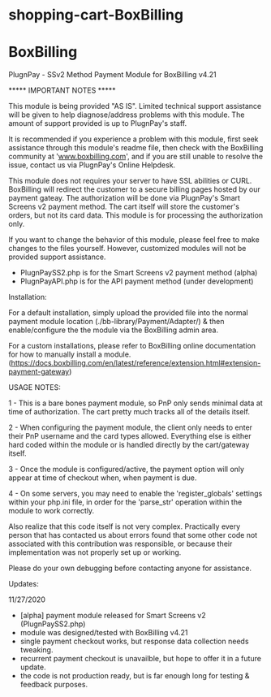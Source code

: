 # shopping-cart-BoxBilling
BoxBilling 
=================================================
PlugnPay - SSv2 Method Payment Module for BoxBilling v4.21

***** IMPORTANT NOTES *****

This module is being provided "AS IS". Limited technical support assistance will be given to help diagnose/address problems with this module. The amount of support provided is up to PlugnPay's staff.

It is recommended if you experience a problem with this module, first seek assistance through this module's readme file, then check with the BoxBilling community at 'www.boxbilling.com', and if you are still unable to resolve the issue, contact us via PlugnPay's Online Helpdesk.

This module does not requires your server to have SSL abilities or CURL. BoxBilling will redirect the customer to a secure billing pages hosted by our payment gateay. The authorization will be done via PlugnPay's Smart Screens v2 payment method. The cart itself will store the customer's orders, but not its card data. This module is for processing the authorization only.

If you want to change the behavior of this module, please feel free to make changes to the files yourself. However, customized modules will not be provided support assistance.



- PlugnPaySS2.php is for the Smart Screens v2 payment method (alpha)
- PlugnPayAPI.php is for the API payment method (under development)

Installation:

For a default installation, simply upload the provided file into the normal payment module location (./bb-library/Payment/Adapter/) & then enable/configure the the module via the BoxBilling admin area.

For a custom installations, please refer to BoxBilling online documentation for how to manually install a module. (https://docs.boxbilling.com/en/latest/reference/extension.html#extension-payment-gateway)


USAGE NOTES:

1 - This is a bare bones payment module, so PnP only sends minimal data at time of authorization. The cart pretty much tracks all of the details itself.

2 - When configuring the payment module, the client only needs to enter their PnP username and the card types allowed. Everything else is either hard coded within the module or is handled directly by the cart/gateway itself.

3 - Once the module is configured/active, the payment option will only appear at time of checkout when, when payment is due.

4 - On some servers, you may need to enable the 'register_globals' settings within your php.ini file, in order for the 'parse_str' operation within the module to work correctly.

Also realize that this code itself is not very complex. Practically every person that has contacted us about errors found that some other code not associated with this contribution was responsible, or because their implementation was not properly set up or working.

Please do your own debugging before contacting anyone for assistance.

Updates:

11/27/2020

- [alpha] payment module released for Smart Screens v2 (PlugnPaySS2.php)
- module was designed/tested with BoxBilling v4.21
- single payment checkout works, but response data collection needs tweaking.
- recurrent payment checkout is unavailble, but hope to offer it in a future update.
- the code is not production ready, but is far enough long for testing & feedback purposes.

